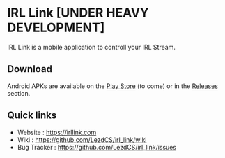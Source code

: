 # IRL Link [UNDER HEAVY DEVELOPMENT]

IRL Link is a mobile application to controll your IRL Stream.

## Download
Android APKs are available on the [Play Store]() (to come) or in the [Releases](https://github.com/LezdCS/irl_link/releases) section.

## Quick links
- Website : https://irllink.com
- Wiki : https://github.com/LezdCS/irl_link/wiki
- Bug Tracker : https://github.com/LezdCS/irl_link/issues
